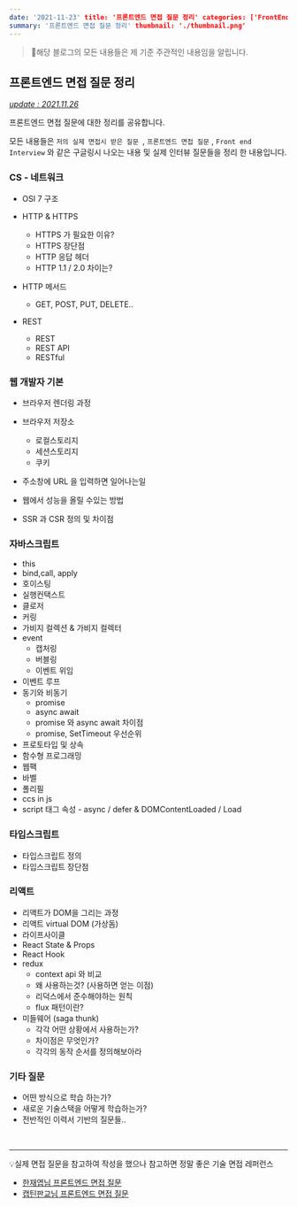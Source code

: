 ```yaml
---
date: '2021-11-23' title: '프론트엔드 면접 질문 정리' categories: ['FrontEnd', Interview]
summary: '프론트엔드 면접 질문 정리' thumbnail: './thumbnail.png'
---
```


> 📍해당 블로그의 모든 내용들은 제 기준 주관적인 내용임을 알립니다.

## 프론트엔드 면접 질문 정리

*<u>update : 2021.11.26</u>*

프론트엔드 면접 질문에 대한 정리를 공유합니다.

모든 내용들은 `저의 실제 면접시 받은 질문 `,  `프론트엔드 면접 질문` , `Front end Interview` 와 같은 구글링시 나오는 내용 및 실제 인터뷰 질문들을 정리 한 내용입니다.

### CS - 네트워크

- OSI 7 구조

- HTTP & HTTPS 

  - HTTPS 가 필요한 이유?
  - HTTPS 장단점
  - HTTP 응답 헤더
  - HTTP 1.1 / 2.0 차이는?

- HTTP 메서드

  - GET, POST, PUT, DELETE..

- REST

  - REST 
  - REST API
  - RESTful

  

### 웹 개발자 기본

- 브라우저 렌더링 과정
- 브라우저 저장소
  - 로컬스토리지
  - 세션스토리지
  - 쿠키
- 주소창에 URL 을 입력하면 일어나는일

- 웹에서 성능을 올릴 수있는 방법
- SSR 과 CSR 정의 및 차이점



### 자바스크립트

- this
- bind,call, apply
- 호이스팅
- 실행컨택스트
- 클로저
- 커링
- 가비지 컬렉션 & 가비지 컬렉터
- event
  - 캡처링
  - 버블링
  - 이벤트 위임
- 이벤트 루프
- 동기와 비동기
  - promise
  - async await
  - promise 와 async await 차이점
  - promise, SetTimeout 우선순위
- 프로토타입 및 상속
- 함수형 프로그래밍
- 웹팩
- 바벨
- 폴리필
- ccs in js 
- script 태그 속성 - async / defer & DOMContentLoaded / Load 



### 타입스크립트

- 타입스크립트 정의
- 타입스크립트 장단점



### 리액트

- 리액트가 DOM을 그리는 과정 
- 리액트 virtual DOM (가상돔)
- 라이프사이클
- React State & Props 
- React Hook
- redux 
  - context api 와 비교 
  - 왜 사용하는것? (사용하면 얻는 이점)
  - 리덕스에서 준수해야하는 원칙
  - flux 패턴이란? 
- 미들웨어 (saga thunk)
  - 각각 어떤 상황에서 사용하는가?
  - 차이점은 무엇인가? 
  - 각각의 동작 순서를 정의해보아라



### 기타 질문

- 어떤 방식으로 학습 하는가?
- 새로운 기술스택을 어떻게 학습하는가?
- 전반적인 이력서 기반의 질문들..

​	



----

💡실제 면접 질문을 참고하여 작성을 했으나 참고하면 정말 좋은 기술 면접 레퍼런스

- [한재엽님 프론트엔드 면접 질문](https://github.com/JaeYeopHan/Interview_Question_for_Beginner)
- [캡틴판교님 프론트엔드 면접 질문](https://joshua1988.github.io/web-development/interview/frontend-questions)
